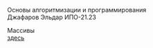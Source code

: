 Основы алгоритмизации и программирования  
Джафаров Эльдар ИПО-21.23  

Массивы  
[здесь](https://github.com/larenzo1/dz/blob/main/massiv.cs)

